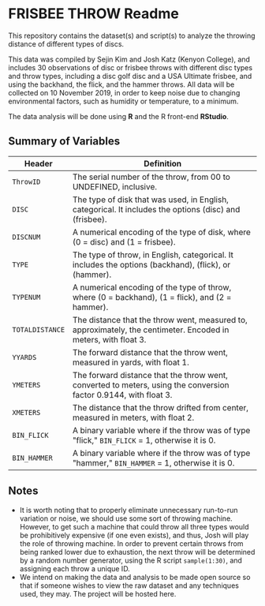 # FRISBEE THROW Readme

This repository contains the dataset(s) and script(s) to analyze the throwing distance of different types of discs.

This data was compiled by Sejin Kim and Josh Katz (Kenyon College), and includes 30 observations of disc or frisbee throws with different disc types and throw types, including a disc golf disc and a USA Ultimate frisbee, and using the backhand, the flick, and the hammer throws. All data will be collected on 10 November 2019, in order to keep noise due to changing environmental factors, such as humidity or temperature, to a minimum.

The data analysis will be done using **R** and the R front-end **RStudio**.

## Summary of Variables

|Header|Definition|
|--|--|
|`ThrowID`|The serial number of the throw, from 00 to UNDEFINED, inclusive.|
|`DISC`| The type of disk that was used, in English, categorical. It includes the options (disc) and (frisbee).|
|`DISCNUM`|A numerical encoding of the type of disk, where (0 = disc) and (1 = frisbee).|
|`TYPE`|The type of throw, in English, categorical. It includes the options (backhand), (flick), or (hammer).|
|`TYPENUM`|A numerical encoding of the type of throw, where (0 = backhand), (1 = flick), and (2 = hammer).|
|`TOTALDISTANCE`|The distance that the throw went, measured to, approximately, the centimeter. Encoded in meters, with float 3.|
|`YYARDS`|The forward distance that the throw went, measured in yards, with float 1.|
|`YMETERS`|The forward distance that the throw went, converted to meters, using the conversion factor 0.9144, with float 3.|
|`XMETERS`|The distance that the throw drifted from center, measured in meters, with float 2.|
|`BIN_FLICK`|A binary variable where if the throw was of type "flick," `BIN_FLICK` = 1, otherwise it is 0.|
|`BIN_HAMMER`|A binary variable where if the throw was of type "hammer," `BIN_HAMMER` = 1, otherwise it is 0.|


## Notes

 - It is worth noting that to properly eliminate unnecessary run-to-run variation or noise, we should use some sort of throwing machine. However, to get such a machine that could throw all three types would be prohibitively expensive (if one even exists), and thus, Josh will play the role of throwing machine. In order to prevent certain throws from being ranked lower due to exhaustion, the next throw will be determined by a random number generator, using the R script `sample(1:30)`, and assigning each throw a unique ID.
- We intend on making the data and analysis to be made open source so that if someone wishes to view the raw dataset and any techniques used, they may. The project will be hosted here.
